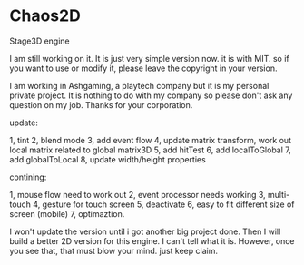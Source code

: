 Chaos2D
=======

Stage3D engine


I am still working on it. It is just very simple version now. it is with MIT. so if you want to use or modify it, please leave the copyright in your version.

I am working in Ashgaming, a playtech company but it is my personal private project. It is nothing to do with my company so please don't ask any question on my job. Thanks for your corporation.

update:
	
1, tint
2, blend mode
3, add event flow
4, update matrix transform, work out local matrix related to global matrix3D
5, add hitTest
6, add localToGlobal
7, add globalToLocal
8, update width/height properties


contining:
	
1, mouse flow need to work out
2, event processor needs working
3, multi-touch
4, gesture for touch screen
5, deactivate
6, easy to fit different size of screen (mobile)
7, optimaztion.


I won't update the version until i got another big project done. Then I will build a better 2D version for this engine. I can't tell what it is. However, once you see that, that must blow your mind. just keep claim.
